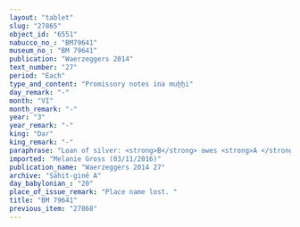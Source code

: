 ```yaml
---
layout: "tablet"
slug: "27865"
object_id: "6551"
nabucco_no_: "BM79641"
museum_no_: "BM 79641"
publication: "Waerzeggers 2014"
text_number: "27"
period: "Each"
type_and_content: "Promissory notes ina muẖẖi"
day_remark: "-"
month: "VI"
month_remark: "-"
year: "3"
year_remark: "-"
king: "Dar"
king_remark: "-"
paraphrase: "Loan of silver: <strong>B</strong> owes <strong>A </strong>28 &frac12; shekels of refined silver (<em>kaspu qal&ucirc;</em>) and 17 shekels of silver with stamp-mark (<em>kaspu &scaron;a ginni</em>). <strong>B</strong> will pay it back in Ta&scaron;rīt (VII). 3 witnesses and the scribe.<br /> &nbsp;<br /> <strong>A</strong> = Marduk-rēmanni/Bēl-uballiṭ//Ṣāhit-gin&ecirc;; <strong>B</strong> = Nidinti-Bēl/Bēl-rēmanni; Scribe = Nidintu/[&hellip;]//S&icirc;n-nāṣir<br /> &nbsp;"
imported: "Melanie Gross (03/11/2016)"
publication_name: "Waerzeggers 2014 27"
archive: "Ṣāhit-ginê A"
day_babylonian_: "20"
place_of_issue_remark: "Place name lost. "
title: "BM 79641"
previous_item: "27868"
---
```

